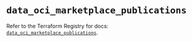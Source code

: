 # `data_oci_marketplace_publications`

Refer to the Terraform Registry for docs: [`data_oci_marketplace_publications`](https://registry.terraform.io/providers/oracle/oci/6.18.0/docs/data-sources/marketplace_publications).
